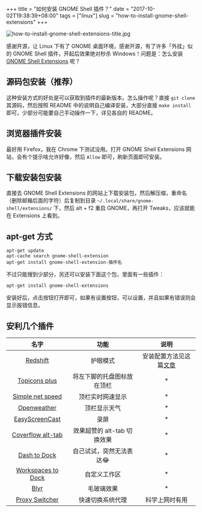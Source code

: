 +++
title = "如何安装 GNOME Shell 插件？"
date = "2017-10-02T19:38:39+08:00"
tags = ["linux"]
slug = "how-to-install-gnome-shell-extensions"
+++

![how-to-install-gnome-shell-extensions-title.jpg](/images/how-to-install-gnome-shell-extensions-title.jpg "我的桌面截图")

感谢开源，让 Linux 下有了 GNOME 桌面环境，感谢开源，有了许多「外挂」似的 GNOME Shell 插件，开起后效果绝对秒杀 Windows！问题是：怎么安装 [GNOME Shell Extensions](https://extensions.gnome.org/) 呢？

## 源码包安装（推荐）

这种安装方式的好处是可以获取到插件的最新版本。怎么操作呢？直接 `git clone` 其源码，然后按照 README 中的说明自己编译安装，大部分直接 `make install` 即可，少部分可能要自己手动操作一下，详见各自的 README。

## 浏览器插件安装

最好用 Firefox，我在 Chrome 下测试没用。打开 GNOME Shell Extensions 网站，会有个提示啥允许好像，然后 `Allow` 即可，刷新页面即可安装。

## 下载安装包安装

直接去 GNOME Shell Extensions 的网站上下载安装包，然后解压缩，重命名（删除邮箱后面的字符）后复制到目录 `~/.local/share/gnome-shell/extensions/` 下，然后 alt + f2 重启 GNOME，再打开 Tweaks，应该就能在 Extensions 上看到。

## apt-get 方式

```
apt-get update
apt-cache search gnome-shell-extension
apt-get install gnome-shell-extension-插件名
```

不过只能搜到少部分，另还可以安装下面这个包，里面有一些插件：

```
apt-get install gnome-shell-extensions
```

安装好后，点击按钮打开即可，如果有设置按钮，可以设置，并且如果有错误则会显示报错信息。

## 安利几个插件

名字 | 功能 | 说明
:---:|:---:|:---:
[Redshift](https://extensions.gnome.org/extension/685/redshift/) | 护眼模式 | 安装配置方法见这篇[文章](/tech/configure-redshift-in-linux/)
[Topicons plus](https://extensions.gnome.org/extension/1031/topicons/) | 将左下脚的托盘图标放在顶栏 | *
[Simple net speed](https://extensions.gnome.org/extension/1085/simple-net-speed/) | 顶栏实时网速显示 | *
[Openweather](https://extensions.gnome.org/extension/750/openweather/) | 顶栏显示天气 | *
[EasyScreenCast](https://extensions.gnome.org/extension/690/easyscreencast/) | 录屏 | *
[Coverflow alt-tab](https://extensions.gnome.org/extension/97/coverflow-alt-tab/) | 效果超赞的 alt-tab 切换效果 | *
[Dash to Dock](https://extensions.gnome.org/extension/307/dash-to-dock/) | 自己试试，突然无法表达😂 | *
[Workspaces to Dock](https://extensions.gnome.org/extension/427/workspaces-to-dock/) | 自定义工作区 | *
[Blyr](https://extensions.gnome.org/extension/1251/blyr/) | 毛玻璃效果 | *
[Proxy Switcher](https://extensions.gnome.org/extension/771/proxy-switcher/) | 快速切换系统代理 | 科学上网时有用
